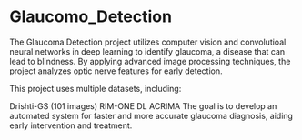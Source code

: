 # Glaucomo_Detection
The Glaucoma Detection project utilizes computer vision and convolutioal neural networks in deep learning to identify glaucoma, a disease that can lead to blindness. By applying advanced image processing techniques, the project analyzes optic nerve features for early detection.

This project uses multiple datasets, including:

Drishti-GS (101 images)
RIM-ONE DL
ACRIMA
The goal is to develop an automated system for faster and more accurate glaucoma diagnosis, aiding early intervention and treatment.

